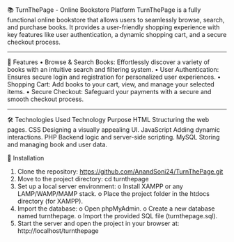 📚 TurnThePage - Online Bookstore Platform
TurnThePage is a fully functional online bookstore that allows users to seamlessly browse, search, and purchase books. It provides a user-friendly shopping experience with key features like user authentication, a dynamic shopping cart, and a secure checkout process.
________________________________________
🚀 Features
•	Browse & Search Books: Effortlessly discover a variety of books with an intuitive search and filtering system.
•	User Authentication: Ensures secure login and registration for personalized user experiences.
•	Shopping Cart: Add books to your cart, view, and manage your selected items.
•	Secure Checkout: Safeguard your payments with a secure and smooth checkout process.
________________________________________
🛠️ Technologies Used
Technology	Purpose
HTML	Structuring the web pages.
CSS	Designing a visually appealing UI.
JavaScript	Adding dynamic interactions.
PHP	Backend logic and server-side scripting.
MySQL	Storing and managing book and user data.

🔧 Installation
1.	Clone the repository:
https://github.com/AnandSoni24/TurnThePage.git
2.	Move to the project directory:
cd turnthepage
3.	Set up a local server environment:
o	Install XAMPP or any LAMP/WAMP/MAMP stack.
o	Place the project folder in the htdocs directory (for XAMPP).
4.	Import the database:
o	Open phpMyAdmin.
o	Create a new database named turnthepage.
o	Import the provided SQL file (turnthepage.sql).
5.	Start the server and open the project in your browser at:
http://localhost/turnthepage

